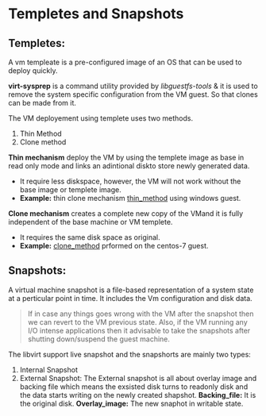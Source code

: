 # Templetes and Snapshots

## Templetes:

A vm templeate is a pre-configured image of an OS that can be used to deploy quickly.
    
   **virt-sysprep** is a command utility provided by *libguestfs-tools* & it is used to remove the system specific configuration from the VM guest. So that clones can be made from it.
    
 The VM deployement using templete uses two methods.
   1. Thin Method
   2. Clone method  

**Thin mechanism** deploy the VM by using the templete image as base in read only mode and links an adintional diskto store newly generated data.
* It require less diskspace, however, the VM will not work without the base image or templete image.
* **Example:** thin clone mechanism [thin_method](https://github.com/sojit/kvm/blob/master/Doc/templetes%20and%20snapshots/Thin_method.txt) using windows guest.
   
**Clone mechanism** creates a complete new copy of the VMand it is fully independent of the base machine or VM templete.
* It requires the same disk space as original.
* **Example:** [clone_method](https://github.com/sojit/kvm/blob/master/Doc/templetes%20and%20snapshots/clone%20Method.txt) prformed on the centos-7 guest.


## Snapshots:

A virtual machine snapshot is a file-based representation of a system state at a perticular point in time. It includes the Vm configuration and disk data.

>If in case any things goes wrong with the VM after the snapshot then we can revert to the VM previous state. Also, if the VM running any I/O intense applications then it advisable to take the snapshots after shutting down/suspend the guest machine.
      
The libvirt support live snapshot and the snapshorts are mainly two types:
1. Internal Snapshot
2. External Snapshot: The External snapshot is all about overlay image and backing file which means the exsisted disk turns to readonly disk and the data starts writing on the newly created shapshot.
     **Backing_file:** It is the original disk. 
     **Overlay_image:** The new snaphot in writable state.

